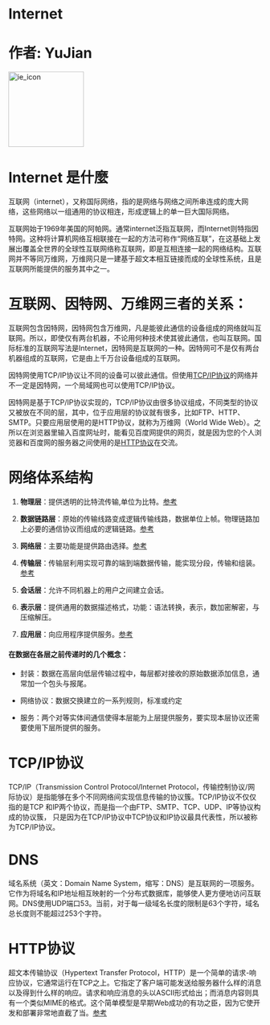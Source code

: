 # Internet

# 作者: YuJian

<img src="https://gimg2.baidu.com/image_search/src=http%3A%2F%2Fjordanjack.com%2Fpub%2Fstatic%2Ffrontend%2FBML%2Fdefault%2Fen_US%2Fimages%2Flogos%2Finternet-explorer.jpg&refer=http%3A%2F%2Fjordanjack.com&app=2002&size=f9999,10000&q=a80&n=0&g=0n&fmt=jpeg?sec=1620961953&t=2c02ef4be1e648b9dab13fa81ab0c989" alt="ie_icon" width="150px" />


# Internet 是什麼



​	互联网（internet），又称国际网络，指的是网络与网络之间所串连成的庞大网络，这些网络以一组通用的协议相连，形成逻辑上的单一巨大国际网络。

​	互联网始于1969年美国的阿帕网。通常internet泛指互联网，而Internet则特指因特网。这种将计算机网络互相联接在一起的方法可称作“网络互联”，在这基础上发展出覆盖全世界的全球性互联网络称互联网，即是互相连接一起的网络结构。互联网并不等同万维网，万维网只是一建基于超文本相互链接而成的全球性系统，且是互联网所能提供的服务其中之一。




# 互联网、因特网、万维网三者的关系：



​	互联网包含因特网，因特网包含万维网，凡是能彼此通信的设备组成的网络就叫互联网。所以，即使仅有两台机器，不论用何种技术使其彼此通信，也叫互联网。国际标准的互联网写法是Internet，因特网是互联网的一种。因特网可不是仅有两台机器组成的互联网，它是由上千万台设备组成的互联网。

因特网使用TCP/IP协议让不同的设备可以彼此通信。但使用[TCP/IP协议](#tcp)的网络并不一定是因特网，一个局域网也可以使用TCP/IP协议。

​	因特网是基于TCP/IP协议实现的，TCP/IP协议由很多协议组成，不同类型的协议又被放在不同的层，其中，位于应用层的协议就有很多，比如FTP、HTTP、SMTP。只要应用层使用的是HTTP协议，就称为万维网（World Wide Web）。之所以在浏览器里输入百度网址时，能看见百度网提供的网页，就是因为您的个人浏览器和百度网的服务器之间使用的是[HTTP协议](#http)在交流。



# 网络体系结构



  1. **物理层**：提供透明的比特流传输,单位为比特。[参考](https://gitee.com/yujian19840/network-engineer-intermediate/blob/master/src/02/a.md)
  

  2. **数据链路层**：原始的传输线路变成逻辑传输线路，数据单位上帧。物理链路加上必要的通信协议而组成的逻辑链路。[参考](https://gitee.com/yujian19840/network-engineer-intermediate/blob/master/src/03/a.md)
  3. **网络层**：主要功能是提供路由选择。[参考](https://gitee.com/yujian19840/network-engineer-intermediate/blob/master/src/04/a.md)
  4. **传输层**：传输层利用实现可靠的端到端数据传输，能实现分段，传输和组装。[参考](https://gitee.com/yujian19840/network-engineer-intermediate/blob/master/src/05/a.md)
  5. **会话层**：允许不同机器上的用户之间建立会话。
  6. **表示层**：提供通用的数据描述格式，功能：语法转换，表示，数加密解密，与压缩解压。
  7. **应用层**：向应用程序提供服务。[参考](https://gitee.com/yujian19840/network-engineer-intermediate/blob/master/src/06/a.md)


#### 在数据在各层之前传递时的几个概念：
+ 封装：数据在高层向低层传输过程中，每层都对接收的原始数据添加信息，通常加一个包头与报尾。

+ 网络协议：数据交换建立的一系列规则，标准或约定

+ 服务：两个对等实体间通信使得本层能为上层提供服务，要实现本层协议还需要使用下层所提供的服务。

  


# <span id="tcp">TCP/IP协议</span>

TCP/IP（Transmission Control Protocol/Internet Protocol，传输控制协议/网际协议）是指能够在多个不同网络间实现信息传输的协议簇。TCP/IP协议不仅仅指的是TCP 和IP两个协议，而是指一个由FTP、SMTP、TCP、UDP、IP等协议构成的协议簇， 只是因为在TCP/IP协议中TCP协议和IP协议最具代表性，所以被称为TCP/IP协议。

# <span id="http">DNS</span>

域名系统（英文：Domain Name System，缩写：DNS）是互联网的一项服务。它作为将域名和IP地址相互映射的一个分布式数据库，能够使人更方便地访问互联网。DNS使用UDP端口53。当前，对于每一级域名长度的限制是63个字符，域名总长度则不能超过253个字符。

# <span id="http">HTTP协议</span>

超文本传输协议（Hypertext Transfer Protocol，HTTP）是一个简单的请求-响应协议，它通常运行在TCP之上。它指定了客户端可能发送给服务器什么样的消息以及得到什么样的响应。请求和响应消息的头以ASCII形式给出；而消息内容则具有一个类似MIME的格式。这个简单模型是早期Web成功的有功之臣，因为它使开发和部署非常地直截了当。[参考](https://gitee.com/yujian19840/http)


